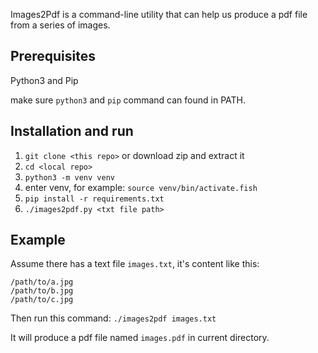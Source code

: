 Images2Pdf is a command-line utility that can help us produce a pdf file from a series of images.

## Prerequisites
Python3 and Pip

make sure `python3` and `pip` command can found in PATH. 

## Installation and run
1. `git clone <this repo>` or download zip and extract it
1. `cd <local repo>`
1. `python3 -m venv venv`
1. enter venv, for example: `source venv/bin/activate.fish`
1. `pip install -r requirements.txt`
1. `./images2pdf.py <txt file path>`

## Example

Assume there has a text file `images.txt`, it's content like this:
```
/path/to/a.jpg
/path/to/b.jpg
/path/to/c.jpg
```

Then run this command:
`./images2pdf images.txt`

It will produce a pdf file named `images.pdf` in current directory.
